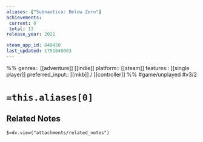 ```yaml
---
aliases: ["Subnautica: Below Zero"]
achievements:
 current: 0
 total: 13
release_year: 2021

steam_app_id: 848450
last_updated: 1751648003
---
```

%%
genres:: [[adventure]] [[indie]]
platform:: [[steam]]
features:: [[single player]]
preferred_input:: [[mkb]] / [[controller]]
%%
#game/unplayed
#v3/2

# `=this.aliases[0]`
## Related Notes
`$=dv.view("attachments/related_notes")`